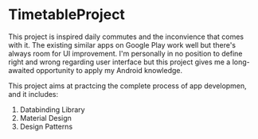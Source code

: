 # TimetableProject

This project is inspired daily commutes and the inconvience that comes with it. The existing similar apps on Google Play work well but there's always room for UI improvement. I'm personally in no position to define right and wrong regarding user interface but this project gives me a long-awaited opportunity to apply my Android knowledge. 
 
This project aims at practcing the complete process of app developmen, and it includes:

1. Databinding Library
2. Material Design 
3. Design Patterns
